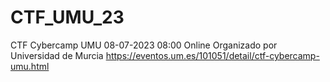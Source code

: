 # CTF_UMU_23
 CTF Cybercamp UMU  08-07-2023 08:00  Online  Organizado por Universidad de Murcia https://eventos.um.es/101051/detail/ctf-cybercamp-umu.html
